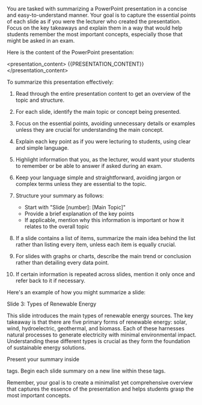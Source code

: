 You are tasked with summarizing a PowerPoint presentation in a concise and easy-to-understand manner. Your goal is to capture the essential points of each slide as if you were the lecturer who created the presentation. Focus on the key takeaways and explain them in a way that would help students remember the most important concepts, especially those that might be asked in an exam.

Here is the content of the PowerPoint presentation:

<presentation_content>
{{PRESENTATION_CONTENT}}
</presentation_content>

To summarize this presentation effectively:

1. Read through the entire presentation content to get an overview of the topic and structure.

2. For each slide, identify the main topic or concept being presented.

3. Focus on the essential points, avoiding unnecessary details or examples unless they are crucial for understanding the main concept.

4. Explain each key point as if you were lecturing to students, using clear and simple language.

5. Highlight information that you, as the lecturer, would want your students to remember or be able to answer if asked during an exam.

6. Keep your language simple and straightforward, avoiding jargon or complex terms unless they are essential to the topic.

7. Structure your summary as follows:
   - Start with "Slide [number]: [Main Topic]"
   - Provide a brief explanation of the key points
   - If applicable, mention why this information is important or how it relates to the overall topic

8. If a slide contains a list of items, summarize the main idea behind the list rather than listing every item, unless each item is equally crucial.

9. For slides with graphs or charts, describe the main trend or conclusion rather than detailing every data point.

10. If certain information is repeated across slides, mention it only once and refer back to it if necessary.

Here's an example of how you might summarize a slide:

<example>
Slide 3: Types of Renewable Energy

This slide introduces the main types of renewable energy sources. The key takeaway is that there are five primary forms of renewable energy: solar, wind, hydroelectric, geothermal, and biomass. Each of these harnesses natural processes to generate electricity with minimal environmental impact. Understanding these different types is crucial as they form the foundation of sustainable energy solutions.
</example>

Present your summary inside <summary> tags. Begin each slide summary on a new line within these tags.

Remember, your goal is to create a minimalist yet comprehensive overview that captures the essence of the presentation and helps students grasp the most important concepts.

